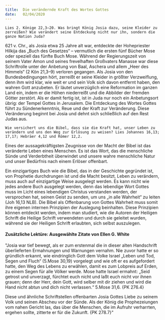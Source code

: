 ```yaml
---
title:  Die verändernde Kraft des Wortes Gottes
date:   02/04/2020
---
```


`Lies 2. Könige 22,3–20. Was bringt König Josia dazu, seine Kleider zu zerreißen? Wie verändert seine Entdeckung nicht nur ihn, sondern die ganze Nation Juda?`

621 v. Chr., als Josia etwa 25 Jahre alt war, entdeckte der Hohepriester Hilkija das „Buch des Gesetzes“ – vermutlich die ersten fünf Bücher Mose oder speziell das fünfte Buch Mose. Während der Regierungszeit von seinem Vater Amon und seines frevelhaften Großvaters Manasse war diese Schriftrolle unter der Anbetung von Baal, Aschera und allem „Heer des Himmels“ (2 Kön 21,3–9) verloren gegangen. Als Josia von den Bundesbedingungen hört, zerreißt er seine Kleider in größter Verzweiflung, denn ihm wird klar, wie weit er und sein Volk sich davon entfernt haben, den wahren Gott anzubeten. Er läutet unverzüglich eine Reformation im ganzen Land ein, indem er die Höhen niederreißt und die Abbilder der fremden Götter zerstört. Als er damit fertig ist, ist in Juda nur noch ein Anbetungsort übrig: der Tempel Gottes in Jerusalem. Die Entdeckung des Wortes Gottes führt zu Sündenerkenntnis, Reue und der Kraft zur Veränderung. Diese Veränderung beginnt bei Josia und dehnt sich schließlich auf den Rest Judas aus.

`Wie versichert uns die Bibel, dass sie die Kraft hat, unser Leben zu verändern und uns den Weg zur Erlösung zu weisen? Lies Johannes 16,13; 17,17; Hebräer 4,12 und Römer 12,2.`

Eines der aussagekräftigsten Zeugnisse von der Macht der Bibel ist das veränderte Leben eines Menschen. Es ist das Wort, das die menschliche Sünde und Verderbtheit überwindet und unsere wahre menschliche Natur und unser Bedürfnis nach einem Erlöser offenbart.

Ein einzigartiges Buch wie die Bibel, das in der Geschichte gegründet ist, von Prophetie durchdrungen ist und die Macht besitzt, Leben zu verändern, muss auch auf einzigartige Weise ausgelegt werden. Es kann nicht wie jedes andere Buch ausgelegt werden, denn das lebendige Wort Gottes muss im Licht eines lebendigen Christus verstanden werden, der versprochen hat, seinen Geist zu senden, um uns „in alle Wahrheit“ zu leiten (Joh 16,13 NLB). Die Bibel als Offenbarung von Gottes Wahrheit muss somit ihre eigenen internen Prinzipien der Auslegung beinhalten. Diese Prinzipien können entdeckt werden, indem man studiert, wie die Autoren der Heiligen Schrift die Heilige Schrift verwendeten und durch sie geleitet wurden, während sie der Heiligen Schrift erlaubten, sich selbst auszulegen.

#### Zusätzliche Lektüre: Ausgewählte Zitate von Ellen G. White

"Josia war tief bewegt, als er zum erstenmal die in dieser alten Handschrift überlieferten Ermahnungen und Warnungen vernahm. Nie zuvor hatte er so gründlich erkannt, wie eindringlich Gott dem Volke Israel „Leben und Tod, Segen und Fluch“ (5.Mose 30,19) vorgelegt und wie oft er es aufgefordert hatte, den Weg des Lebens zu erwählen, damit es zum Lobpreis auf Erden, zu einem Segen für alle Völker werde. Mose hatte Israel ermahnt: „Seid getrost und unverzagt, fürchtet euch nicht und laßt euch nicht vor ihnen grauen; denn der Herr, dein Gott, wird selber mit dir ziehen und wird die Hand nicht abtun und dich nicht verlassen.“ 5.Mose 31,6. {PK 276.4}

Diese und ähnliche Schriftstellen offenbarten Josia Gottes Liebe zu seinem Volk und seinen Abscheu vor der Sünde. Als der König die Prophezeiungen vom nahen Gericht las, das über die Menschen, die im Aufruhr verharrten, ergehen sollte, zitterte er für die Zukunft. {PK 278.7}"